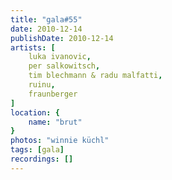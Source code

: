```yaml
---
title: "gala#55"
date: 2010-12-14
publishDate: 2010-12-14
artists: [
    luka ivanovic,
    per salkowitsch,
    tim blechmann & radu malfatti,
    ruinu,
    fraunberger
]
location: {
    name: "brut"
}
photos: "winnie küchl"
tags: [gala]
recordings: []
---
```

